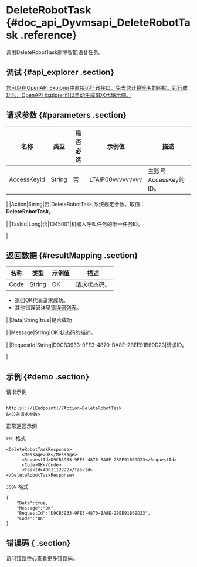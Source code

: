 # DeleteRobotTask {#doc_api_Dyvmsapi_DeleteRobotTask .reference}

调用DeleteRobotTask删除智能语音任务。

## 调试 {#api_explorer .section}

[您可以在OpenAPI Explorer中直接运行该接口，免去您计算签名的困扰。运行成功后，OpenAPI Explorer可以自动生成SDK代码示例。](https://api.aliyun.com/#product=Dyvmsapi&api=DeleteRobotTask&type=RPC&version=2017-05-25)

## 请求参数 {#parameters .section}

|名称|类型|是否必选|示例值|描述|
|--|--|----|---|--|
|AccessKeyId|String|否|LTAIP00vvvvvvvvv|主账号AccessKey的ID。

 |
|Action|String|否|DeleteRobotTask|系统规定参数。取值：**DeleteRobotTask**。

 |
|TaskId|Long|否|1045001|机器人呼叫任务的唯一任务ID。

 |

## 返回数据 {#resultMapping .section}

|名称|类型|示例值|描述|
|--|--|---|--|
|Code|String|OK|请求状态码。

 -   返回OK代表请求成功。
-   其他错误码详见[错误码列表](~~112502~~)。

 |
|Data|String|true|是否成功

 |
|Message|String|OK|状态码的描述。

 |
|RequestId|String|D9CB3933-9FE3-4870-BA8E-2BEE91B69D23|请求ID。

 |

## 示例 {#demo .section}

请求示例

``` {#request_demo}

http(s)://[Endpoint]/?Action=DeleteRobotTask
&<公共请求参数>

```

正常返回示例

`XML` 格式

``` {#xml_return_success_demo}
<DeleteRobotTaskResponse>
	  <Message>OK</Message>
	  <RequestId>D9CB3933-9FE3-4870-BA8E-2BEE91B69D23</RequestId>
	  <Code>OK</Code>
	  <TaskId>4001112222</TaskId>
</DeleteRobotTaskResponse>
```

`JSON` 格式

``` {#json_return_success_demo}
{
	"Data":true,
	"Message":"OK",
	"RequestId":"D9CB3933-9FE3-4870-BA8E-2BEE91B69D23",
	"Code":"OK"
}
```

## 错误码 { .section}

访问[错误中心](https://error-center.aliyun.com/status/product/Dyvmsapi)查看更多错误码。

